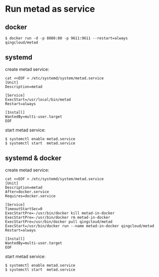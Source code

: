 # Run metad as service

## docker

```
$ docker run -d -p 8080:80 -p 9611:9611 --restart=always qingcloud/metad
```

## systemd

create metad service:

```shell
cat <<EOF > /etc/systemd/system/metad.service
[Unit]
Description=metad

[Service]
ExecStart=/usr/local/bin/metad
Restart=always

[Install]
WantedBy=multi-user.target
EOF
```

start metad service:

```
$ systemctl enable metad.service
$ systemctl start  metad.service
```

## systemd & docker

create metad service:

```shell
cat <<EOF > /etc/systemd/system/metad.service
[Unit]
Description=metad
After=docker.service
Requires=docker.service

[Service]
TimeoutStartSec=0
ExecStartPre=-/usr/bin/docker kill metad-in-docker
ExecStartPre=-/usr/bin/docker rm metad-in-docker
ExecStartPre=/usr/bin/docker pull qingcloud/metad
ExecStart=/usr/bin/docker run --name metad-in-docker qingcloud/metad
Restart=always

[Install]
WantedBy=multi-user.target
EOF
```

start metad service:

```
$ systemctl enable metad.service
$ systemctl start  metad.service
```
